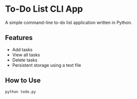 # To-Do List CLI App

A simple command-line to-do list application written in Python.

## Features
- Add tasks
- View all tasks
- Delete tasks
- Persistent storage using a text file

## How to Use
```bash
python todo.py
